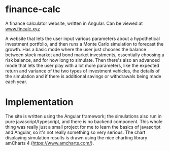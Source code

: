 # finance-calc
A finance calculator website, written in Angular. 
Can be viewed at www.fincalc.xyz 

A website that lets the user input various parameters about a hypothetical investment portfolio, and then runs a Monte Carlo simulation to forecast the growth. 
Has a basic mode where the user just chooses the balance between stock market and bond market investments, essentially choosing a risk balance, and for how long to simulate. 
Then there's also an advanced mode that lets the user play with a lot more parameters, like the expected return and variance of the two types of investment vehicles, the details of the simulation and if there is additional savings or withdrawals being made each year. 


# Implementation
The site is written using the Angular framework; the simulations also run in pure javascript/typescript, and there is no backend component. 
This whole thing was really just a small project for me to learn the basics of javascript and Angular, so it's not really something so very serious. The chart displaying simulation results is drawn using the nice charting library amCharts 4 (https://www.amcharts.com/). 
